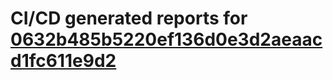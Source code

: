 # CI/CD generated reports for [0632b485b5220ef136d0e3d2aeaacd1fc611e9d2](https://github.com/hydephp/develop/commit/0632b485b5220ef136d0e3d2aeaacd1fc611e9d2)
